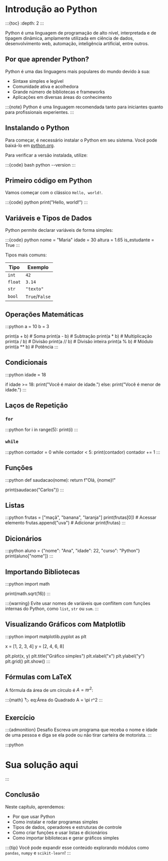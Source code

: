 # Introdução ao Python

:::{toc}
:depth: 2
:::

Python é uma linguagem de programação de alto nível, interpretada e de tipagem dinâmica, amplamente utilizada em ciência de dados, desenvolvimento web, automação, inteligência artificial, entre outros.

## Por que aprender Python?

Python é uma das linguagens mais populares do mundo devido à sua:

* Sintaxe simples e legível
* Comunidade ativa e acolhedora
* Grande número de bibliotecas e frameworks
* Aplicações em diversas áreas do conhecimento

:::{note}
Python é uma linguagem recomendada tanto para iniciantes quanto para profissionais experientes.
:::

## Instalando o Python

Para começar, é necessário instalar o Python em seu sistema. Você pode baixá-lo em [python.org](https://www.python.org).

Para verificar a versão instalada, utilize:

:::{code} bash
python --version
:::

## Primeiro código em Python

Vamos começar com o clássico `Hello, world!`.

:::{code} python
print("Hello, world!")
:::

## Variáveis e Tipos de Dados

Python permite declarar variáveis de forma simples:

:::{code} python
nome = "Maria"
idade = 30
altura = 1.65
is_estudante = True
:::

Tipos mais comuns:

| Tipo    | Exemplo        |
| ------- | -------------- |
| `int`   | `42`           |
| `float` | `3.14`         |
| `str`   | `"texto"`      |
| `bool`  | `True`/`False` |

## Operações Matemáticas

:::python
a = 10
b = 3

print(a + b)  # Soma
print(a - b)  # Subtração
print(a * b)  # Multiplicação
print(a / b)  # Divisão
print(a // b) # Divisão inteira
print(a % b)  # Módulo
print(a ** b) # Potência
:::

## Condicionais

:::python
idade = 18

if idade >= 18:
    print("Você é maior de idade.")
else:
    print("Você é menor de idade.")
:::

## Laços de Repetição

### `for`

:::python
for i in range(5):
    print(i)
:::

### `while`

:::python
contador = 0
while contador < 5:
    print(contador)
    contador += 1
:::

## Funções

:::python
def saudacao(nome):
    return f"Olá, {nome}!"

print(saudacao("Carlos"))
:::

## Listas

:::python
frutas = ["maçã", "banana", "laranja"]
print(frutas[0])      # Acessar elemento
frutas.append("uva")  # Adicionar
print(frutas)
:::

## Dicionários

:::python
aluno = {"nome": "Ana", "idade": 22, "curso": "Python"}
print(aluno["nome"])
:::

## Importando Bibliotecas

:::python
import math

print(math.sqrt(16))
:::

:::{warning}
Evite usar nomes de variáveis que conflitem com funções internas do Python, como `list`, `str` ou `sum`.
:::

## Visualizando Gráficos com Matplotlib

:::python
import matplotlib.pyplot as plt

x = [1, 2, 3, 4]
y = [2, 4, 6, 8]

plt.plot(x, y)
plt.title("Gráfico simples")
plt.xlabel("x")
plt.ylabel("y")
plt.grid()
plt.show()
:::

## Fórmulas com LaTeX

A fórmula da área de um círculo é $A = \pi r^2$:

:::{math} :label: eq:Área do Quadrado
A = \pi r^2
:::

## Exercício

:::{admonition} Desafio
Escreva um programa que receba o nome e idade de uma pessoa e diga se ela pode ou não tirar carteira de motorista.
:::

:::python
# Sua solução aqui
:::

## Conclusão

Neste capítulo, aprendemos:

* Por que usar Python
* Como instalar e rodar programas simples
* Tipos de dados, operadores e estruturas de controle
* Como criar funções e usar listas e dicionários
* Como importar bibliotecas e gerar gráficos simples

:::{tip}
Você pode expandir esse conteúdo explorando módulos como `pandas`, `numpy` e `scikit-learn`!
:::
